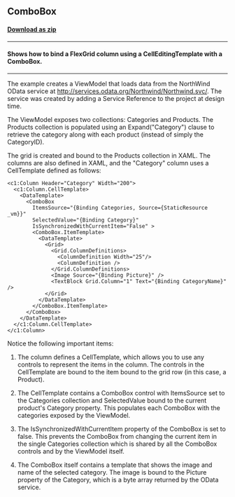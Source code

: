 ## ComboBox
#### [Download as zip](https://grapecity.github.io/DownGit/#/home?url=https://github.com/GrapeCity/ComponentOne-WPF-Samples/tree/master/NET_4.6.2/C1.WPF.FlexGrid/CS/ComboBox/ComboBox)
____
#### Shows how to bind a FlexGrid column using a CellEditingTemplate with a ComboBox.
____
The example creates a ViewModel that loads data from the NorthWind OData
service at http://services.odata.org/Northwind/Northwind.svc/. The service
was created by adding a Service Reference to the project at design time.

The ViewModel exposes two collections: Categories and Products. The Products
collection is populated using an Expand("Category") clause to retrieve the
category along with each product (instead of simply the CategoryID).

The grid is created and bound to the Products collection in XAML. The columns
are also defined in XAML, and the "Category" column uses a CellTemplate
defined as follows:

```
<c1:Column Header="Category" Width="200">
  <c1:Column.CellTemplate>
    <DataTemplate>
      <ComboBox
        ItemsSource="{Binding Categories, Source={StaticResource _vm}}"
        SelectedValue="{Binding Category}"
        IsSynchronizedWithCurrentItem="False" >
        <ComboBox.ItemTemplate>
          <DataTemplate>
            <Grid>
              <Grid.ColumnDefinitions>
                <ColumnDefinition Width="25"/>
                <ColumnDefinition />
              </Grid.ColumnDefinitions>
              <Image Source="{Binding Picture}" />
              <TextBlock Grid.Column="1" Text="{Binding CategoryName}" />
            </Grid>
          </DataTemplate>
        </ComboBox.ItemTemplate>
      </ComboBox>
    </DataTemplate>
  </c1:Column.CellTemplate>
</c1:Column>
```
Notice the following important items:

1) The column defines a CellTemplate, which allows you to use any controls to
represent the items in the column. The controls in the CellTemplate are bound
to the item bound to the grid row (in this case, a Product).

2) The CellTemplate contains a ComboBox control with ItemsSource set to the 
Categories collection and SelectedValue bound to the current product's Category
property. This populates each ComboBox with the categories exposed by the
ViewModel.

3) The IsSynchronizedWithCurrentItem property of the ComboBox is set to false.
This prevents the ComboBox from changing the current item in the single Categories
collection which is shared by all the ComboBox controls and by the ViewModel itself.

4) The ComboBox itself contains a template that shows the image and name of the 
selected category. The image is bound to the Picture property of the Category, which
is a byte array returned by the OData service.

